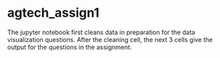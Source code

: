 # agtech_assign1
The jupyter notebook first cleans data in preparation for the data visualization questions.
After the cleaning cell, the next 3 cells give the output for the questions in the assignment.

